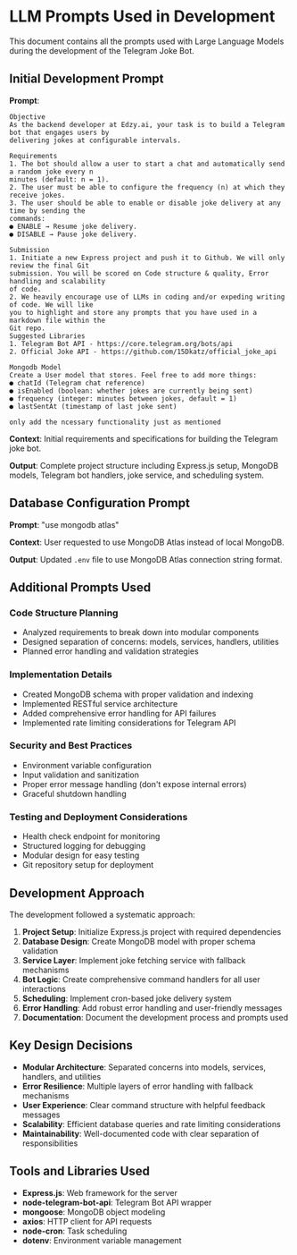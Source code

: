 # LLM Prompts Used in Development

This document contains all the prompts used with Large Language Models during the development of the Telegram Joke Bot.

## Initial Development Prompt

**Prompt**: 
```
Objective
As the backend developer at Edzy.ai, your task is to build a Telegram bot that engages users by
delivering jokes at configurable intervals.

Requirements
1. The bot should allow a user to start a chat and automatically send a random joke every n
minutes (default: n = 1).
2. The user must be able to configure the frequency (n) at which they receive jokes.
3. The user should be able to enable or disable joke delivery at any time by sending the
commands:
● ENABLE → Resume joke delivery.
● DISABLE → Pause joke delivery.

Submission
1. Initiate a new Express project and push it to Github. We will only review the final Git
submission. You will be scored on Code structure & quality, Error handling and scalability
of code.
2. We heavily encourage use of LLMs in coding and/or expeding writing of code. We will like
you to highlight and store any prompts that you have used in a markdown file within the
Git repo.
Suggested Libraries
1. Telegram Bot API - https://core.telegram.org/bots/api
2. Official Joke API - https://github.com/15Dkatz/official_joke_api

Mongodb Model
Create a User model that stores. Feel free to add more things:
● chatId (Telegram chat reference)
● isEnabled (boolean: whether jokes are currently being sent)
● frequency (integer: minutes between jokes, default = 1)
● lastSentAt (timestamp of last joke sent)

only add the ncessary functionality just as mentioned
```

**Context**: Initial requirements and specifications for building the Telegram joke bot.

**Output**: Complete project structure including Express.js setup, MongoDB models, Telegram bot handlers, joke service, and scheduling system.

## Database Configuration Prompt

**Prompt**: "use mongodb atlas"

**Context**: User requested to use MongoDB Atlas instead of local MongoDB.

**Output**: Updated `.env` file to use MongoDB Atlas connection string format.

## Additional Prompts Used

### Code Structure Planning
- Analyzed requirements to break down into modular components
- Designed separation of concerns: models, services, handlers, utilities
- Planned error handling and validation strategies

### Implementation Details
- Created MongoDB schema with proper validation and indexing
- Implemented RESTful service architecture
- Added comprehensive error handling for API failures
- Implemented rate limiting considerations for Telegram API

### Security and Best Practices
- Environment variable configuration
- Input validation and sanitization
- Proper error message handling (don't expose internal errors)
- Graceful shutdown handling

### Testing and Deployment Considerations
- Health check endpoint for monitoring
- Structured logging for debugging
- Modular design for easy testing
- Git repository setup for deployment

## Development Approach

The development followed a systematic approach:

1. **Project Setup**: Initialize Express.js project with required dependencies
2. **Database Design**: Create MongoDB model with proper schema validation
3. **Service Layer**: Implement joke fetching service with fallback mechanisms
4. **Bot Logic**: Create comprehensive command handlers for all user interactions
5. **Scheduling**: Implement cron-based joke delivery system
6. **Error Handling**: Add robust error handling and user-friendly messages
7. **Documentation**: Document the development process and prompts used

## Key Design Decisions

- **Modular Architecture**: Separated concerns into models, services, handlers, and utilities
- **Error Resilience**: Multiple layers of error handling with fallback mechanisms
- **User Experience**: Clear command structure with helpful feedback messages
- **Scalability**: Efficient database queries and rate limiting considerations
- **Maintainability**: Well-documented code with clear separation of responsibilities

## Tools and Libraries Used

- **Express.js**: Web framework for the server
- **node-telegram-bot-api**: Telegram Bot API wrapper
- **mongoose**: MongoDB object modeling
- **axios**: HTTP client for API requests
- **node-cron**: Task scheduling
- **dotenv**: Environment variable management